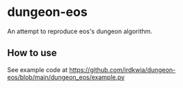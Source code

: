 # dungeon-eos
An attempt to reproduce eos's dungeon algorithm.

## How to use

See example code at https://github.com/irdkwia/dungeon-eos/blob/main/dungeon_eos/example.py
